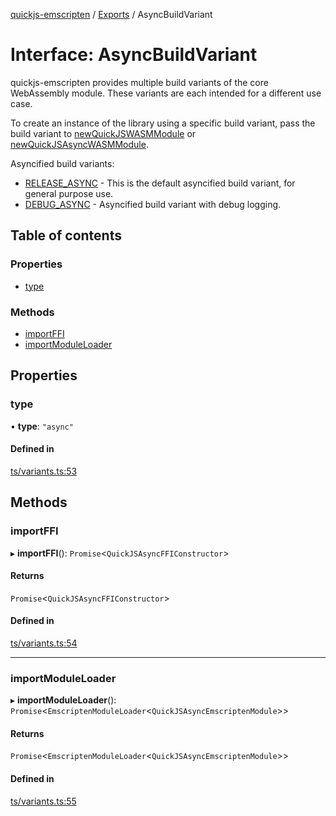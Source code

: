 [quickjs-emscripten](../README.md) / [Exports](../modules.md) / AsyncBuildVariant

# Interface: AsyncBuildVariant

quickjs-emscripten provides multiple build variants of the core WebAssembly
module. These variants are each intended for a different use case.

To create an instance of the library using a specific build variant, pass the
build variant to [newQuickJSWASMModule](../modules.md#newquickjswasmmodule) or [newQuickJSAsyncWASMModule](../modules.md#newquickjsasyncwasmmodule).

Asyncified build variants:

- [RELEASE_ASYNC](../modules.md#release_async) - This is the default asyncified build variant, for general purpose use.
- [DEBUG_ASYNC](../modules.md#debug_async) - Asyncified build variant with debug logging.

## Table of contents

### Properties

- [type](AsyncBuildVariant.md#type)

### Methods

- [importFFI](AsyncBuildVariant.md#importffi)
- [importModuleLoader](AsyncBuildVariant.md#importmoduleloader)

## Properties

### type

• **type**: ``"async"``

#### Defined in

[ts/variants.ts:53](https://github.com/justjake/quickjs-emscripten/blob/main/ts/variants.ts#L53)

## Methods

### importFFI

▸ **importFFI**(): `Promise`<`QuickJSAsyncFFIConstructor`\>

#### Returns

`Promise`<`QuickJSAsyncFFIConstructor`\>

#### Defined in

[ts/variants.ts:54](https://github.com/justjake/quickjs-emscripten/blob/main/ts/variants.ts#L54)

___

### importModuleLoader

▸ **importModuleLoader**(): `Promise`<`EmscriptenModuleLoader`<`QuickJSAsyncEmscriptenModule`\>\>

#### Returns

`Promise`<`EmscriptenModuleLoader`<`QuickJSAsyncEmscriptenModule`\>\>

#### Defined in

[ts/variants.ts:55](https://github.com/justjake/quickjs-emscripten/blob/main/ts/variants.ts#L55)
